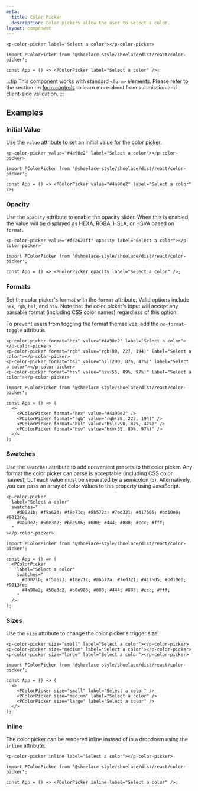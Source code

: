 ```yaml
---
meta:
  title: Color Picker
  description: Color pickers allow the user to select a color.
layout: component
---
```


```html:preview
<p-color-picker label="Select a color"></p-color-picker>
```

```jsx:react
import PColorPicker from '@shoelace-style/shoelace/dist/react/color-picker';

const App = () => <PColorPicker label="Select a color" />;
```

:::tip
This component works with standard `<form>` elements. Please refer to the section on [form controls](/getting-started/form-controls) to learn more about form submission and client-side validation.
:::

## Examples

### Initial Value

Use the `value` attribute to set an initial value for the color picker.

```html:preview
<p-color-picker value="#4a90e2" label="Select a color"></p-color-picker>
```

```jsx:react
import PColorPicker from '@shoelace-style/shoelace/dist/react/color-picker';

const App = () => <PColorPicker value="#4a90e2" label="Select a color" />;
```

### Opacity

Use the `opacity` attribute to enable the opacity slider. When this is enabled, the value will be displayed as HEXA, RGBA, HSLA, or HSVA based on `format`.

```html:preview
<p-color-picker value="#f5a623ff" opacity label="Select a color"></p-color-picker>
```

```jsx:react
import PColorPicker from '@shoelace-style/shoelace/dist/react/color-picker';

const App = () => <PColorPicker opacity label="Select a color" />;
```

### Formats

Set the color picker's format with the `format` attribute. Valid options include `hex`, `rgb`, `hsl`, and `hsv`. Note that the color picker's input will accept any parsable format (including CSS color names) regardless of this option.

To prevent users from toggling the format themselves, add the `no-format-toggle` attribute.

```html:preview
<p-color-picker format="hex" value="#4a90e2" label="Select a color"></p-color-picker>
<p-color-picker format="rgb" value="rgb(80, 227, 194)" label="Select a color"></p-color-picker>
<p-color-picker format="hsl" value="hsl(290, 87%, 47%)" label="Select a color"></p-color-picker>
<p-color-picker format="hsv" value="hsv(55, 89%, 97%)" label="Select a color"></p-color-picker>
```

```jsx:react
import PColorPicker from '@shoelace-style/shoelace/dist/react/color-picker';

const App = () => (
  <>
    <PColorPicker format="hex" value="#4a90e2" />
    <PColorPicker format="rgb" value="rgb(80, 227, 194)" />
    <PColorPicker format="hsl" value="hsl(290, 87%, 47%)" />
    <PColorPicker format="hsv" value="hsv(55, 89%, 97%)" />
  </>
);
```

### Swatches

Use the `swatches` attribute to add convenient presets to the color picker. Any format the color picker can parse is acceptable (including CSS color names), but each value must be separated by a semicolon (`;`). Alternatively, you can pass an array of color values to this property using JavaScript.

```html:preview
<p-color-picker
  label="Select a color"
  swatches="
    #d0021b; #f5a623; #f8e71c; #8b572a; #7ed321; #417505; #bd10e0; #9013fe;
    #4a90e2; #50e3c2; #b8e986; #000; #444; #888; #ccc; #fff;
  "
></p-color-picker>
```

```jsx:react
import PColorPicker from '@shoelace-style/shoelace/dist/react/color-picker';

const App = () => (
  <PColorPicker
    label="Select a color"
    swatches="
      #d0021b; #f5a623; #f8e71c; #8b572a; #7ed321; #417505; #bd10e0; #9013fe;
      #4a90e2; #50e3c2; #b8e986; #000; #444; #888; #ccc; #fff;
    "
  />
);
```

### Sizes

Use the `size` attribute to change the color picker's trigger size.

```html:preview
<p-color-picker size="small" label="Select a color"></p-color-picker>
<p-color-picker size="medium" label="Select a color"></p-color-picker>
<p-color-picker size="large" label="Select a color"></p-color-picker>
```

```jsx:react
import PColorPicker from '@shoelace-style/shoelace/dist/react/color-picker';

const App = () => (
  <>
    <PColorPicker size="small" label="Select a color" />
    <PColorPicker size="medium" label="Select a color" />
    <PColorPicker size="large" label="Select a color" />
  </>
);
```

### Inline

The color picker can be rendered inline instead of in a dropdown using the `inline` attribute.

```html:preview
<p-color-picker inline label="Select a color"></p-color-picker>
```

```jsx:react
import PColorPicker from '@shoelace-style/shoelace/dist/react/color-picker';

const App = () => <PColorPicker inline label="Select a color" />;
```
